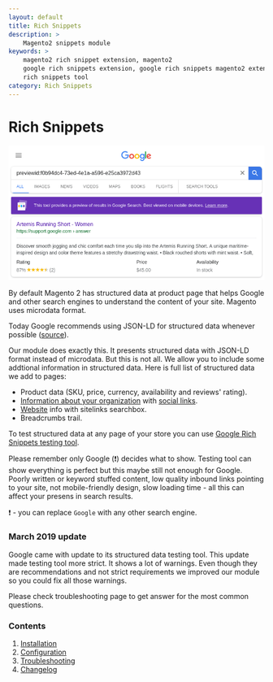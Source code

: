 ```yaml
---
layout: default
title: Rich Snippets
description: >
    Magento2 snippets module
keywords: >
    magento2 rich snippet extension, magento2
    google rich snippets extension, google rich snippets magento2 extension, google
    rich snippets tool
category: Rich Snippets
---
```


# Rich Snippets

![General settings](/images/m2/rich-snippets/preview.png)

By default Magento 2 has structured data at product page that helps Google and other search engines to understand the content of your site. Magento uses microdata format.

Today Google recommends using JSON-LD for structured data whenever possible ([source](https://developers.google.com/search/docs/guides/intro-structured-data#structured-data-format)).

Our module does exactly this. It presents structured data with JSON-LD format instead of microdata. But this is not all. We allow you to include some addtional information in structured data. Here is full list of structured data we add to pages:

 -  Product data (SKU, price, currency, availability and reviews' rating).
 -  [Information about your organization](configuration/#organization) with [social links](configuration/#social-links).
 -  [Website](configuration/#website) info with sitelinks searchbox.
 -  Breadcrumbs trail.

To test structured data at any page of your store you can use [Google Rich Snippets testing tool](https://developers.google.com/structured-data/testing-tool/).

Please remember only Google (❗) decides what to show. Testing tool can show everything is perfect but this maybe still not enough for Google. Poorly written or keyword stuffed content, low quality inbound links pointing to your site, not mobile-friendly design, slow loading time - all this can affect your presens in search results.

❗ - you can replace `Google` with any other search engine.

### March 2019 update

Google came with update to its structured data testing tool. This update made testing tool more strict. It shows a lot of warnings. Even though they are recommendations and not strict requirements we improved our module so you could fix all those warnings.

Please check troubleshooting page to get answer for the most common questions.

### Contents

1. [Installation](installation/)
2. [Configuration](configuration/)
3. [Troubleshooting](troubleshooting/)
4. [Changelog](changelog/)
